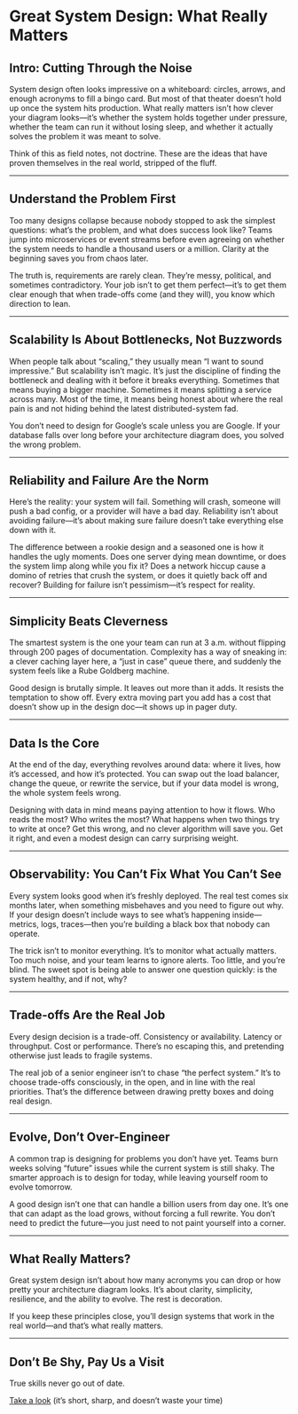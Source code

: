 # Great System Design: What Really Matters

## Intro: Cutting Through the Noise  
System design often looks impressive on a whiteboard: circles, arrows, and enough acronyms to fill a bingo card. But most of that theater doesn’t hold up once the system hits production. What really matters isn’t how clever your diagram looks—it’s whether the system holds together under pressure, whether the team can run it without losing sleep, and whether it actually solves the problem it was meant to solve.  

Think of this as field notes, not doctrine. These are the ideas that have proven themselves in the real world, stripped of the fluff.  

---

## Understand the Problem First  
Too many designs collapse because nobody stopped to ask the simplest questions: what’s the problem, and what does success look like? Teams jump into microservices or event streams before even agreeing on whether the system needs to handle a thousand users or a million. Clarity at the beginning saves you from chaos later.  

The truth is, requirements are rarely clean. They’re messy, political, and sometimes contradictory. Your job isn’t to get them perfect—it’s to get them clear enough that when trade-offs come (and they will), you know which direction to lean.  

---

## Scalability Is About Bottlenecks, Not Buzzwords  
When people talk about “scaling,” they usually mean “I want to sound impressive.” But scalability isn’t magic. It’s just the discipline of finding the bottleneck and dealing with it before it breaks everything. Sometimes that means buying a bigger machine. Sometimes it means splitting a service across many. Most of the time, it means being honest about where the real pain is and not hiding behind the latest distributed-system fad.  

You don’t need to design for Google’s scale unless you are Google. If your database falls over long before your architecture diagram does, you solved the wrong problem.  

---

## Reliability and Failure Are the Norm  
Here’s the reality: your system will fail. Something will crash, someone will push a bad config, or a provider will have a bad day. Reliability isn’t about avoiding failure—it’s about making sure failure doesn’t take everything else down with it.  

The difference between a rookie design and a seasoned one is how it handles the ugly moments. Does one server dying mean downtime, or does the system limp along while you fix it? Does a network hiccup cause a domino of retries that crush the system, or does it quietly back off and recover? Building for failure isn’t pessimism—it’s respect for reality.  

---

## Simplicity Beats Cleverness  
The smartest system is the one your team can run at 3 a.m. without flipping through 200 pages of documentation. Complexity has a way of sneaking in: a clever caching layer here, a “just in case” queue there, and suddenly the system feels like a Rube Goldberg machine.  

Good design is brutally simple. It leaves out more than it adds. It resists the temptation to show off. Every extra moving part you add has a cost that doesn’t show up in the design doc—it shows up in pager duty.  

---

## Data Is the Core  
At the end of the day, everything revolves around data: where it lives, how it’s accessed, and how it’s protected. You can swap out the load balancer, change the queue, or rewrite the service, but if your data model is wrong, the whole system feels wrong.  

Designing with data in mind means paying attention to how it flows. Who reads the most? Who writes the most? What happens when two things try to write at once? Get this wrong, and no clever algorithm will save you. Get it right, and even a modest design can carry surprising weight.  

---

## Observability: You Can’t Fix What You Can’t See  
Every system looks good when it’s freshly deployed. The real test comes six months later, when something misbehaves and you need to figure out why. If your design doesn’t include ways to see what’s happening inside—metrics, logs, traces—then you’re building a black box that nobody can operate.  

The trick isn’t to monitor everything. It’s to monitor what actually matters. Too much noise, and your team learns to ignore alerts. Too little, and you’re blind. The sweet spot is being able to answer one question quickly: is the system healthy, and if not, why?  

---

## Trade-offs Are the Real Job  
Every design decision is a trade-off. Consistency or availability. Latency or throughput. Cost or performance. There’s no escaping this, and pretending otherwise just leads to fragile systems.  

The real job of a senior engineer isn’t to chase “the perfect system.” It’s to choose trade-offs consciously, in the open, and in line with the real priorities. That’s the difference between drawing pretty boxes and doing real design.  

---

## Evolve, Don’t Over-Engineer  
A common trap is designing for problems you don’t have yet. Teams burn weeks solving “future” issues while the current system is still shaky. The smarter approach is to design for today, while leaving yourself room to evolve tomorrow.  

A good design isn’t one that can handle a billion users from day one. It’s one that can adapt as the load grows, without forcing a full rewrite. You don’t need to predict the future—you just need to not paint yourself into a corner.  

---

## What Really Matters?
Great system design isn’t about how many acronyms you can drop or how pretty your architecture diagram looks. It’s about clarity, simplicity, resilience, and the ability to evolve. The rest is decoration.  

If you keep these principles close, you’ll design systems that work in the real world—and that’s what really matters.  

---

## Don’t Be Shy, Pay Us a Visit

True skills never go out of date.

[Take a look](https://www.bytestoskills.co/) (it’s short, sharp, and doesn’t waste your time)
